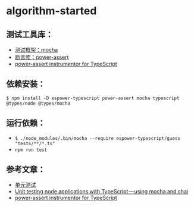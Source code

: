 # algorithm-started

## 测试工具库：
- [测试框架：mocha](https://mochajs.org/)
- [断言库：power-assert](https://github.com/power-assert-js/power-assert)
- [power-assert instrumentor for TypeScript](https://github.com/power-assert-js/espower-typescript)


## 依赖安装：
`$ npm install -D espower-typescript power-assert mocha typescript @types/node @types/mocha`

## 运行依赖：
- `$ ./node_modules/.bin/mocha --require espower-typescript/guess "tests/**/*.ts"`
- `npm run test`


## 参考文章：
- [单元测试](https://eggjs.org/zh-cn/core/unittest.html)
- [Unit testing node applications with TypeScript — using mocha and chai](https://journal.artfuldev.com/unit-testing-node-applications-with-typescript-using-mocha-and-chai-384ef05f32b2)
- [power-assert instrumentor for TypeScript](https://github.com/power-assert-js/espower-typescript)